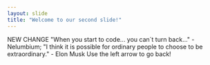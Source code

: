 ```yaml
---
layout: slide
title: "Welcome to our second slide!"
---
```

NEW CHANGE "When you start to code... you can´t turn back..." - Nelumbium; "I think it is possible for ordinary people to choose to be extraordinary." - Elon Musk 
Use the left arrow to go back!
